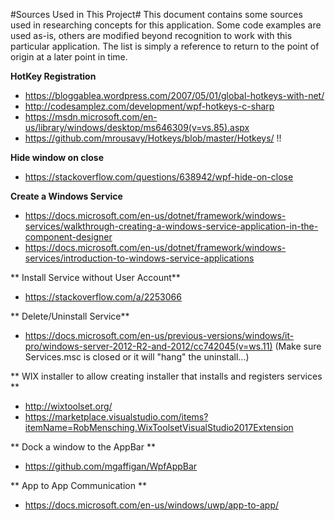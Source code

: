 #Sources Used in This Project#
This document contains some sources used in researching concepts for this application. Some code examples are used as-is, others are modified beyond recognition to work with this particular application. The list is simply a reference to return to the point of origin at a later point in time.

**HotKey Registration**
- https://bloggablea.wordpress.com/2007/05/01/global-hotkeys-with-net/
- http://codesamplez.com/development/wpf-hotkeys-c-sharp
- https://msdn.microsoft.com/en-us/library/windows/desktop/ms646309(v=vs.85).aspx
- https://github.com/mrousavy/Hotkeys/blob/master/Hotkeys/ !!

**Hide window on close**
- https://stackoverflow.com/questions/638942/wpf-hide-on-close

**Create a Windows Service**
- https://docs.microsoft.com/en-us/dotnet/framework/windows-services/walkthrough-creating-a-windows-service-application-in-the-component-designer
- https://docs.microsoft.com/en-us/dotnet/framework/windows-services/introduction-to-windows-service-applications

** Install Service without User Account**
- https://stackoverflow.com/a/2253066

** Delete/Uninstall Service**
- https://docs.microsoft.com/en-us/previous-versions/windows/it-pro/windows-server-2012-R2-and-2012/cc742045(v=ws.11) (Make sure Services.msc is closed or it will "hang" the uninstall...)

** WIX installer to allow creating installer that installs and registers services **
- http://wixtoolset.org/
- https://marketplace.visualstudio.com/items?itemName=RobMensching.WixToolsetVisualStudio2017Extension

** Dock a window to the AppBar **
- https://github.com/mgaffigan/WpfAppBar

** App to App Communication **
- https://docs.microsoft.com/en-us/windows/uwp/app-to-app/
